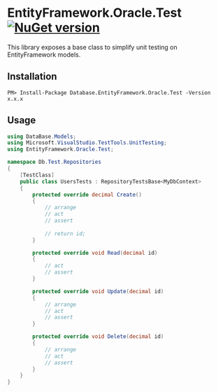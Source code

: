 # EntityFramework.Oracle.Test [![NuGet version](https://badge.fury.io/nu/Database.EntityFramework.Oracle.Test.svg)](https://badge.fury.io/nu/Database.EntityFramework.Oracle.Test)
This library exposes a base class to simplify unit testing on EntityFramework models.
## Installation
`PM> Install-Package Database.EntityFramework.Oracle.Test -Version x.x.x`
## Usage
```c#
using DataBase.Models;
using Microsoft.VisualStudio.TestTools.UnitTesting;
using EntityFramework.Oracle.Test;

namespace Db.Test.Repositories
{
    [TestClass]
    public class UsersTests : RepositoryTestsBase<MyDbContext>
    {
        protected override decimal Create()
        {
            // arrange
            // act
            // assert
            
            // return id;
        }

        protected override void Read(decimal id)
        {
            // act
            // assert
        }

        protected override void Update(decimal id)
        {
            // arrange
            // act
            // assert
        }

        protected override void Delete(decimal id)
        {
            // arrange
            // act
            // assert
        }
    }
}

```

